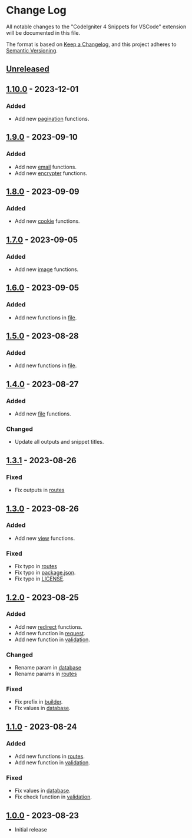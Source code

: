 # Change Log

All notable changes to the "CodeIgniter 4 Snippets for VSCode" extension will be documented in this file.

The format is based on [Keep a Changelog](https://keepachangelog.com/en/1.0.0/),
and this project adheres to [Semantic Versioning](https://semver.org/spec/v2.0.0.html).

## [Unreleased]

## [1.10.0] - 2023-12-01

### Added

- Add new [pagination](./snippets/core/pagination.json) functions.

## [1.9.0] - 2023-09-10

### Added

- Add new [email](./snippets/core/email.json) functions.
- Add new [encrypter](./snippets/core/encrypter.json) functions.

## [1.8.0] - 2023-09-09

### Added

- Add new [cookie](./snippets/core/cookie.json) functions.

## [1.7.0] - 2023-09-05

### Added

- Add new [image](./snippets/core/image.json) functions.

## [1.6.0] - 2023-09-05

### Added

- Add new functions in [file](./snippets/core/file.json).

## [1.5.0] - 2023-08-28

### Added

- Add new functions in [file](./snippets/core/file.json).

## [1.4.0] - 2023-08-27

### Added

- Add new [file](./snippets/core/file.json) functions.

### Changed

- Update all outputs and snippet titles.

## [1.3.1] - 2023-08-26

### Fixed

- Fix outputs in [routes](./snippets/core/routes.json)

## [1.3.0] - 2023-08-26

### Added

- Add new [view](./snippets/core/view.json) functions.

### Fixed

- Fix typo in [routes](./snippets/core/routes.json)
- Fix typo in [package.json](./package.json).
- Fix typo in [LICENSE](./LICENSE).

## [1.2.0] - 2023-08-25

### Added

- Add new [redirect](./snippets/core/redirect.json) functions.
- Add new function in [request](./snippets/core/request.json).
- Add new function in [validation](./snippets/core/validation.json).

### Changed

- Rename param in [database](./snippets/core/database.json)
- Rename params in [routes](./snippets/core/routes.json)

### Fixed

- Fix prefix in [builder](./snippets/core/builder.json).
- Fix values in [database](./snippets/core/database.json).

## [1.1.0] - 2023-08-24

### Added

- Add new functions in [routes](./snippets/core/routes.json).
- Add new function in [validation](./snippets/core/validation.json).

### Fixed

- Fix values in [database](./snippets/core/database.json).
- Fix check function in [validation](./snippets/core/validation.json).

## [1.0.0] - 2023-08-23

- Initial release

[unreleased]: https://github.com/ManuelGil/vscode-codeigniter4-snippets/compare/v1.10.0...HEAD
[1.10.0]: https://github.com/ManuelGil/vscode-codeigniter4-snippets/compare/v1.9.0...v1.10.0
[1.9.0]: https://github.com/ManuelGil/vscode-codeigniter4-snippets/compare/v1.8.0...v1.9.0
[1.8.0]: https://github.com/ManuelGil/vscode-codeigniter4-snippets/compare/v1.7.0...v1.8.0
[1.7.0]: https://github.com/ManuelGil/vscode-codeigniter4-snippets/compare/v1.6.0...v1.7.0
[1.6.0]: https://github.com/ManuelGil/vscode-codeigniter4-snippets/compare/v1.5.0...v1.6.0
[1.5.0]: https://github.com/ManuelGil/vscode-codeigniter4-snippets/compare/v1.4.0...v1.5.0
[1.4.0]: https://github.com/ManuelGil/vscode-codeigniter4-snippets/compare/v1.3.1...v1.4.0
[1.3.1]: https://github.com/ManuelGil/vscode-codeigniter4-snippets/compare/v1.3.0...v1.3.1
[1.3.0]: https://github.com/ManuelGil/vscode-codeigniter4-snippets/compare/v1.2.0...v1.3.0
[1.2.0]: https://github.com/ManuelGil/vscode-codeigniter4-snippets/compare/v1.1.0...v1.2.0
[1.1.0]: https://github.com/ManuelGil/vscode-codeigniter4-snippets/compare/v1.0.0...v1.1.0
[1.0.0]: https://github.com/ManuelGil/vscode-codeigniter4-snippets/releases/tag/v1.0.0
